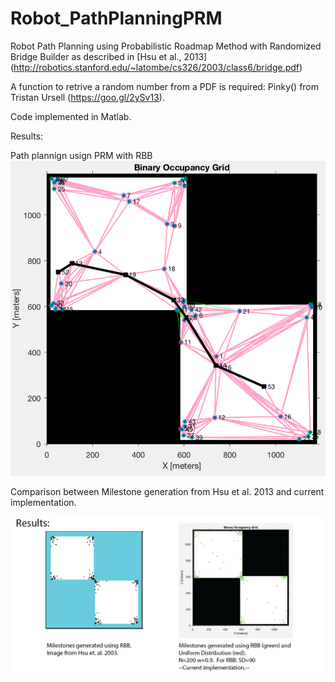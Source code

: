 # Robot_PathPlanningPRM
Robot Path Planning using Probabilistic Roadmap Method with Randomized Bridge Builder as described in [Hsu et al., 2013] (http://robotics.stanford.edu/~latombe/cs326/2003/class6/bridge.pdf)

A function to retrive a random number from a PDF is required: Pinky() from Tristan Ursell (https://goo.gl/2ySv13).

Code implemented in Matlab. 

Results:

Path plannign usign PRM with RBB
![alt text](https://raw.githubusercontent.com/JoseBarreiros/Robot_PathPlanningPRM/master/Media/Result.png)

Comparison between Milestone generation from Hsu et al. 2013 and current implementation. 

![alt text](https://raw.githubusercontent.com/JoseBarreiros/Robot_PathPlanningPRM/master/Media/results%20RBB.png)
